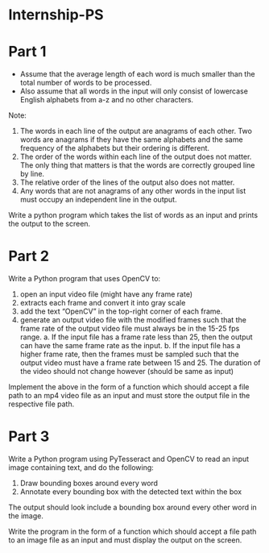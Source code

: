 # Internship-PS

# Part 1

- Assume that the average length of each word is much smaller than the total number of words to be processed.
- Also assume that all words in the input will only consist of lowercase English alphabets from a-z and no other characters.

Note:
1. The words in each line of the output are anagrams of each other. Two words are anagrams if they have the same alphabets and the same frequency of the alphabets but their ordering is different.
2. The order of the words within each line of the output does not matter. The only thing that matters is that the words are correctly grouped line by line.
3. The relative order of the lines of the output also does not matter.
4. Any words that are not anagrams of any other words in the input list must occupy an independent line in the output.

Write a python program which takes the list of words as an input and prints the output to the screen.

# Part 2

Write a Python program that uses OpenCV to:
1. open an input video file (might have any frame rate)
2. extracts each frame and convert it into gray scale
3. add the text “OpenCV” in the top-right corner of each frame.
4. generate an output video file with the modified frames such that the frame rate of the output video file must always be in the 15-25 fps range.
  a. If the input file has a frame rate less than 25, then the output can have the same frame rate as the input.
  b. If the input file has a higher frame rate, then the frames must be sampled such that the output video must have a frame rate between 15 and 25. The duration of the video should not change however (should be same as input)
  
Implement the above in the form of a function which should accept a file path to an mp4 video file as an input and must store the output file in the respective file path.

# Part 3

Write a Python program using PyTesseract and OpenCV to read an input image containing text, and do the following:
1. Draw bounding boxes around every word
2. Annotate every bounding box with the detected text within the box

The output should look include a bounding box around every other word in the image. 

Write the program in the form of a function which should accept a file path to an image file as an input and must display the output on the screen.

